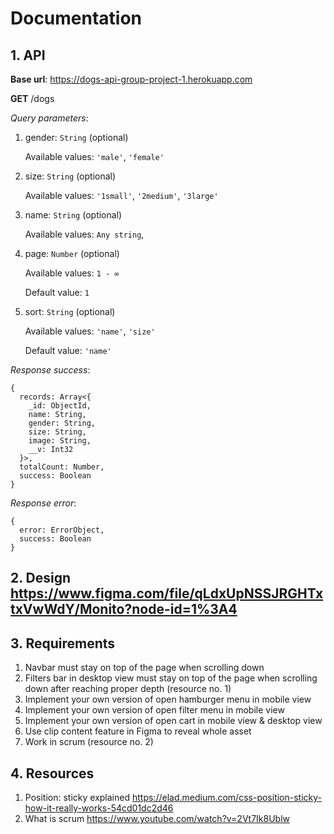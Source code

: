 # Documentation

## 1. API

**Base url**: https://dogs-api-group-project-1.herokuapp.com

**GET** /dogs

_Query parameters_:

1. gender: `String` (optional)

   Available values: `'male'`, `'female'`

2. size: `String` (optional)

   Available values: `'1small'`, `'2medium'`, `'3large'`

3. name: `String` (optional)

   Available values: `Any string`,

4. page: `Number` (optional)

   Available values: `1 - ∞`

   Default value: `1`

5. sort: `String` (optional)

   Available values: `'name'`, `'size'`

   Default value: `'name'`

_Response success_:

```
{
  records: Array<{
    _id: ObjectId,
    name: String,
    gender: String,
    size: String,
    image: String,
    __v: Int32
  }>,
  totalCount: Number,
  success: Boolean
}
```

_Response error_:

```
{
  error: ErrorObject,
  success: Boolean
}
```

## 2. Design https://www.figma.com/file/qLdxUpNSSJRGHTxtxVwWdY/Monito?node-id=1%3A4

## 3. Requirements

1. Navbar must stay on top of the page when scrolling down
2. Filters bar in desktop view must stay on top of the page when scrolling down after reaching proper depth (resource no. 1)
3. Implement your own version of open hamburger menu in mobile view
4. Implement your own version of open filter menu in mobile view
5. Implement your own version of open cart in mobile view & desktop view
6. Use clip content feature in Figma to reveal whole asset
7. Work in scrum (resource no. 2)

## 4. Resources

1. Position: sticky explained https://elad.medium.com/css-position-sticky-how-it-really-works-54cd01dc2d46
2. What is scrum https://www.youtube.com/watch?v=2Vt7Ik8Ublw
